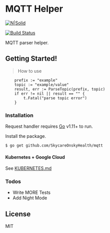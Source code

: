 # MQTT Helper

[![N|Solid](https://cldup.com/dTxpPi9lDf.thumb.png)](https://github.com/SkycareOnskyHealth/mqtt)

[![Build Status](https://travis-ci.org/joemccann/dillinger.svg?branch=master)](https://github.com/SkycareOnskyHealth/mqtt)

MQTT parser helper.

## Getting Started!

> How to use
```
    prefix := "example"
	topic := "example/value"
	result, err := ParseTopic(prefix, topic)
	if err != nil || result == "" {
		t.Fatal("parse topic error")
	}
```

### Installation

Request handler requires [Go](https://golang.org/) v1.11+ to run.

Install the package.

```sh
$ go get github.com/SkycareOnskyHealth/mqtt
```

#### Kubernetes + Google Cloud

See [KUBERNETES.md](https://github.com/joemccann/dillinger/blob/master/KUBERNETES.md)


### Todos

 - Write MORE Tests
 - Add Night Mode

License
----

MIT